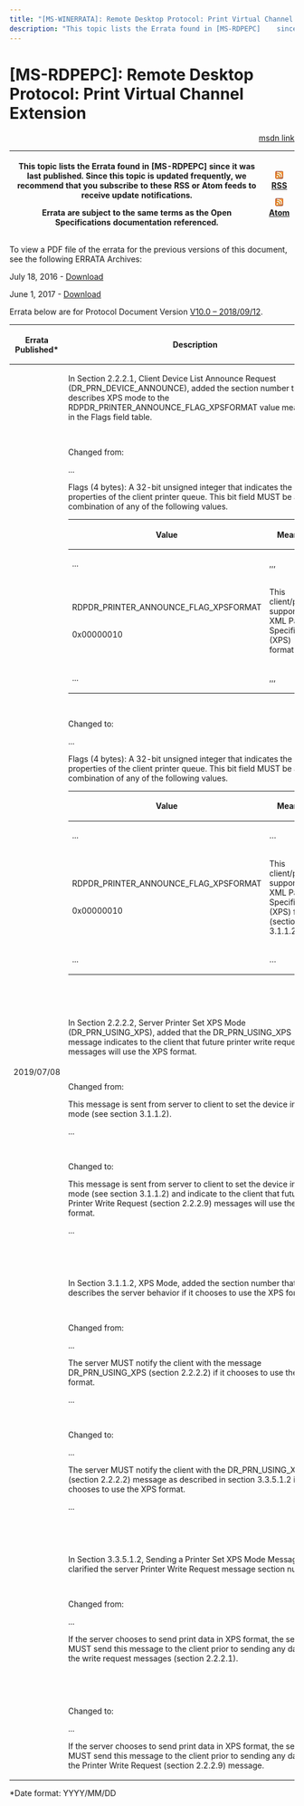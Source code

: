 ```yaml
---
title: "[MS-WINERRATA]: Remote Desktop Protocol: Print Virtual Channel Extension"
description: "This topic lists the Errata found in [MS-RDPEPC]    since it was last published. Since this topic is updated frequently, we recommend    that you"
---
```


# [MS-RDPEPC]: Remote Desktop Protocol: Print Virtual Channel Extension

<p align="right"><a href="https://msdn.microsoft.com/en-us/library/5a52e590-16b9-47e9-8421-a4757a6e7b04">msdn link</a></p>
<p> </p>

<table>
 <thead>
  <tr>
   <th>
   <p>This topic lists the Errata found in [MS-RDPEPC]
   since it was last published. Since this topic is updated frequently, we recommend
   that you subscribe to these RSS or Atom feeds to receive update
   notifications.</p>
   <p>Errata are subject to the same terms as the
   Open Specifications documentation referenced.</p>
   </th>
   <th>
   <p><img id="Picture 192" src="ms-winerrata_files/image001.png"><a href="http://blogs.msdn.com/b/protocol_content_errata/rss.aspx">RSS</a> </p>
   <p><img id="Picture 191" src="ms-winerrata_files/image001.png"><a href="http://blogs.msdn.com/b/protocol_content_errata/atom.aspx">Atom</a> </p>
   <p> </p>
   </th>
  </tr>
 </thead>
</table>

<p>To view a PDF file of the errata for the previous versions
of this document, see the following ERRATA Archives:</p>

<p>July 18, 2016 - <a href="http://go.microsoft.com/fwlink/?LinkId=822549">Download</a></p>

<p>June 1, 2017 - <a href="https://winprotocoldoc.blob.core.windows.net/productionwindowsarchives/MS-WINERRATA/%5bMS-WINERRATA%5d-170601.pdf">Download</a></p>

<p>Errata below are for Protocol Document Version <a href="https://docs.microsoft.com/en-us/openspecs/windows_protocols/ms-rdpepc/f36d96c2-c0f7-4186-96b1-16c8e2e1e47c">V10.0
– 2018/09/12</a>.</p>

<table>
 <thead>
  <tr>
   <th>
   <p>Errata Published*</p>
   </th>
   <th>
   <p>Description</p>
   </th>
  </tr>
 </thead>
 <tr>
  <td>
  <p>2019/07/08</p>
  </td>
  <td>
  <p>In Section 2.2.2.1, Client Device List Announce
  Request (DR_PRN_DEVICE_ANNOUNCE), added the section number that describes XPS
  mode to the RDPDR_PRINTER_ANNOUNCE_FLAG_XPSFORMAT value meaning in the Flags
  field table.&#8203;</p>
  <p>&#8203;&#8203;</p>
  <p>Changed from:&#8203;&#8203;</p>
  <p>...&#8203;</p>
  <p>Flags (4 bytes): A 32-bit unsigned integer that
  indicates the properties of the client printer queue. This bit field MUST be
  a valid combination of any of the following values.&#8203;</p>
  <table>
   <thead>
    <tr>
     <th>
     <p>Value</p>
     </th>
     <th>
     <p>Meaning&#8203;</p>
     </th>
    </tr>
   </thead>
   <tr>
    <td>
    <p>...&#8203;</p>
    </td>
    <td>
    <p>,,,</p>
    </td>
   </tr>
   <tr>
    <td>
    <p>RDPDR_PRINTER_ANNOUNCE_FLAG_XPSFORMAT<br><br></p>
    <p>0x00000010 </p>
    </td>
    <td>
    <p>This client/printer supports XML Paper Specification
    (XPS) format.&#8203;</p>
    </td>
   </tr>
   <tr>
    <td>
    <p>...&#8203;</p>
    </td>
    <td>
    <p>,,,</p>
    </td>
   </tr>
  </table>
  <p> </p>
  <p>&#8203;&#8203;</p>
  <p>Changed to:&#8203;&#8203;</p>
  <p>...&#8203;</p>
  <p>Flags (4 bytes): A 32-bit unsigned integer that
  indicates the properties of the client printer queue. This bit field MUST be
  a valid combination of any of the following values.&#8203;</p>
  <table>
   <thead>
    <tr>
     <th>
     <p>Value</p>
     </th>
     <th>
     <p>Meaning&#8203;</p>
     </th>
    </tr>
   </thead>
   <tr>
    <td>
    <p>...&#8203;</p>
    </td>
    <td>
    <p>…</p>
    </td>
   </tr>
   <tr>
    <td>
    <p>RDPDR_PRINTER_ANNOUNCE_FLAG_XPSFORMAT&#8203; <br><br></p>
    <p>0x00000010 </p>
    </td>
    <td>
    <p>This client/printer supports XML Paper Specification
    (XPS) format (section 3.1.1.2).&#8203;</p>
    </td>
   </tr>
   <tr>
    <td>
    <p>...&#8203;</p>
    </td>
    <td>
    <p>…</p>
    </td>
   </tr>
  </table>
  <p>&#8203;</p>
  <p>&#8203;&#8203;</p>
  <p>In Section 2.2.2.2, Server Printer Set XPS Mode
  (DR_PRN_USING_XPS), added that the DR_PRN_USING_XPS message indicates to the
  client that future printer write request messages will use the XPS
  format.&#8203;</p>
  <p>&#8203;&#8203;</p>
  <p>Changed from:&#8203;&#8203;</p>
  <p>This message is sent from server to client to set the
  device in XPS mode (see section 3.1.1.2).&#8203;</p>
  <p>...&#8203;</p>
  <p>&#8203;&#8203;</p>
  <p>Changed to:&#8203;&#8203;</p>
  <p>This message is sent from server to client to set the
  device in XPS mode (see section 3.1.1.2) and indicate to the client that
  future Printer Write Request (section 2.2.2.9) messages will use the XPS
  format.&#8203;</p>
  <p>...&#8203;</p>
  <p>&#8203;</p>
  <p>&#8203;&#8203;</p>
  <p>In Section 3.1.1.2, XPS Mode, added the section number
  that describes the server behavior if it chooses to use the XPS
  format.&#8203;</p>
  <p>&#8203;&#8203;</p>
  <p>Changed from:&#8203;&#8203;</p>
  <p>...&#8203;</p>
  <p>The server MUST notify the client with the message
  DR_PRN_USING_XPS (section 2.2.2.2) if it chooses to use the XPS format.
  &#8203;</p>
  <p>...&#8203;</p>
  <p>&#8203;</p>
  <p>Changed to:&#8203;&#8203;</p>
  <p>...&#8203;</p>
  <p>The server MUST notify the client with the
  DR_PRN_USING_XPS (section 2.2.2.2) message as described in section 3.3.5.1.2
  if it chooses to use the XPS format. &#8203;</p>
  <p>...&#8203;</p>
  <p>&#8203;</p>
  <p>&#8203;&#8203;</p>
  <p>In Section 3.3.5.1.2, Sending a Printer Set XPS Mode
  Message, clarified the server Printer Write Request message section
  number.&#8203;</p>
  <p>&#8203;&#8203;</p>
  <p>Changed from:&#8203;&#8203;</p>
  <p>...&#8203;</p>
  <p>If the server chooses to send print data in XPS
  format, the server MUST send this message to the client prior to sending any
  data in the write request messages (section 2.2.2.1). &#8203;</p>
  <p>&#8203;</p>
  <p>&#8203;&#8203;</p>
  <p>Changed to:&#8203;&#8203;</p>
  <p>...&#8203;</p>
  <p>If the server chooses to send print data in XPS
  format, the server MUST send this message to the client prior to sending any
  data in the Printer Write Request (section 2.2.2.9) message. &#8203;</p>
  </td>
 </tr>
</table>

<p>*Date format: YYYY/MM/DD</p>


                
